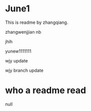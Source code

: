 # June1

This is readme by zhangqiang.


zhangwenjjian nb 



jhih


yunew1111111

wjy update

wjy branch update



who a
readme read
=======
null

